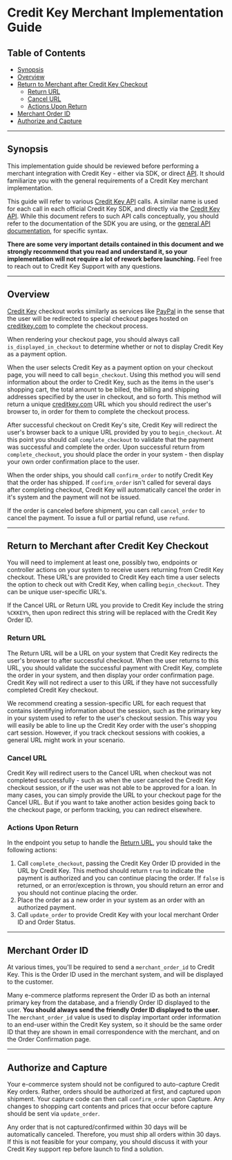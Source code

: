 # Credit Key Merchant Implementation Guide

## Table of Contents
- [Synopsis](#synopsis)
- [Overview](#overview)
- [Return to Merchant after Credit Key Checkout](#return-to-merchant-after-credit-key-checkout)
    - [Return URL](#return-url)
    - [Cancel URL](#cancel-url)
    - [Actions Upon Return](#actions-upon-return)
- [Merchant Order ID](#merchant-order-id)
- [Authorize and Capture](#authorize-and-capture)

---

## Synopsis
This implementation guide should be reviewed before performing a merchant integration with Credit Key - either via SDK, or direct [API](https://app.swaggerhub.com/apis/creditkey/creditkey-merchant-api/1.1.0). It should familiarize you with the general requirements of a Credit Key merchant implementation.

This guide will refer to various [Credit Key API](https://app.swaggerhub.com/apis/creditkey/creditkey-merchant-api/1.1.0) calls.  A similar name is used for each call in each official Credit Key SDK, and directly via the [Credit Key API](https://app.swaggerhub.com/apis/creditkey/creditkey-merchant-api/1.1.0).  While this document refers to such API calls conceptually, you should refer to the documentation of the SDK you are using, or the [general API documentation](https://app.swaggerhub.com/apis/creditkey/creditkey-merchant-api/1.1.0), for specific syntax.

**There are some very important details contained in this document and we strongly recommend that you read and understand it, so your implementation will not require a lot of rework before launching.**  Feel free to reach out to Credit Key Support with any questions.

---

## Overview
[Credit Key](https://www.creditkey.com) checkout works similarly as services like [PayPal](https://www.paypal.com) in the sense that the user will be redirected to special checkout pages hosted on [creditkey.com](https://www.creditkey.com) to complete the checkout process.

When rendering your checkout page, you should always call ```is_displayed_in_checkout``` to determine whether or not to display Credit Key as a payment option.

When the user selects Credit Key as a payment option on your checkout page, you will need to call ```begin_checkout```.  Using this method you will send information about the order to Credit Key, such as the items in the user's shopping cart, the total amount to be billed, the billing and shipping addresses specified by the user in checkout, and so forth.  This method will return a unique [creditkey.com](https://www.creditkey.com) URL which you should redirect the user's browser to, in order for them to complete the checkout process.

After successful checkout on Credit Key's site, Credit Key will redirect the user's browser back to a unique URL provided by you to ```begin_checkout```.  At this point you should call ```complete_checkout``` to validate that the payment was successful and complete the order.  Upon successful return from ```complete_checkout```, you should place the order in your system - then display your own order confirmation place to the user.

When the order ships, you should call ```confirm_order``` to notify Credit Key that the order has shipped.  If ```confirm_order``` isn't called for several days after completing checkout, Credit Key will automatically cancel the order in it's system and the payment will not be issued.

If the order is canceled before shipment, you can call ```cancel_order``` to cancel the payment.  To issue a full or partial refund, use ```refund```.

---

## Return to Merchant after Credit Key Checkout
You will need to implement at least one, possibly two, endpoints or controller actions on your system to receive users returning from Credit Key checkout.  These URL's are provided to Credit Key each time a user selects the option to check out with Credit Key, when calling ```begin_checkout```.  They can be unique user-specific URL's.

If the Cancel URL or Return URL you provide to Credit Key include the string ```%CKKEY%```, then upon redirect this string will be replaced with the Credit Key Order ID.

### Return URL
The Return URL will be a URL on your system that Credit Key redirects the user's browser to after successful checkout.  When the user returns to this URL, you should validate the successful payment with Credit Key, complete the order in your system, and then display your order confirmation page.  Credit Key will not redirect a user to this URL if they have not successfully completed Credit Key checkout.

We recommend creating a session-specific URL for each request that contains identifying information about the session, such as the primary key in your system used to refer to the user's checkout session.  This way you will easily be able to line up the Credit Key order with the user's shopping cart session.  However, if you track checkout sessions with cookies, a general URL might work in your scenario.

### Cancel URL
Credit Key will redirect users to the Cancel URL when checkout was not completed successfully - such as when the user canceled the Credit Key checkout session, or if the user was not able to be approved for a loan.  In many cases, you can simply provide the URL to your checkout page for the Cancel URL.  But if you want to take another action besides going back to the checkout page, or perform tracking, you can redirect elsewhere.

### Actions Upon Return

In the endpoint you setup to handle the [Return URL](#return-url), you should take the following actions:

1. Call ```complete_checkout```, passing the Credit Key Order ID provided in the URL by Credit Key.  This method should return ```true``` to indicate the payment is authorized and you can continue placing the order.  If ```false``` is returned, or an error/exception is thrown, you should return an error and you should not continue placing the order.
2. Place the order as a new order in your system as an order with an authorized payment.
3. Call ```update_order``` to provide Credit Key with your local merchant Order ID and Order Status.

---

## Merchant Order ID

At various times, you'll be required to send a ```merchant_order_id``` to Credit Key.  This is the Order ID used in the merchant system, and will be displayed to the customer.

Many e-commerce platforms represent the Order ID as both an internal primary key from the database, and a friendly Order ID displayed to the user. **You should always send the friendly Order ID displayed to the user.**  The ```merchant_order_id``` value is used to display important order information to an end-user within the Credit Key system, so it should be the same order ID that they are shown in email correspondence with the merchant, and on the Order Confirmation page.

---

## Authorize and Capture

Your e-commerce system should not be configured to auto-capture Credit Key orders.  Rather, orders should be authorized at first, and captured upon shipment.  Your capture code can then call ```confirm_order``` upon Capture.  Any changes to shopping cart contents and prices that occur before capture should be sent via ```update_order```.

Any order that is not captured/confirmed within 30 days will be automatically canceled.
Therefore, you must ship all orders within 30 days.  If this is not feasible for your
company, you should discuss it with your Credit Key support rep before launch to find a
solution.
